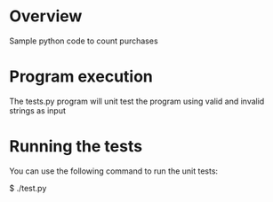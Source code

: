 # Overview

Sample python code to count purchases

# Program execution

The tests.py program will unit test the program using valid and invalid strings as input

# Running the tests

You can use the following command to run the unit tests:

$ ./test.py
